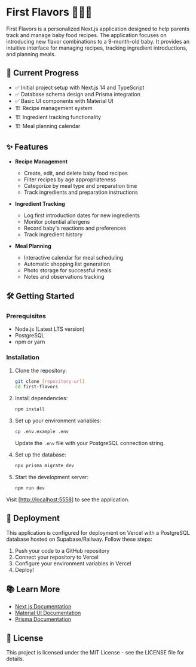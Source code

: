 # First Flavors 🍎🍌🥦

First Flavors is a personalized Next.js application designed to help parents track and manage baby food recipes. The application focuses on introducing new flavor combinations to a 9-month-old baby. It provides an intuitive interface for managing recipes, tracking ingredient introductions, and planning meals.

## 🚀 Current Progress

- ✅ Initial project setup with Next.js 14 and TypeScript
- ✅ Database schema design and Prisma integration
- ✅ Basic UI components with Material UI
- 🏗️ Recipe management system
- 🏗️ Ingredient tracking functionality
- 🏗️ Meal planning calendar

## ✨ Features

- **Recipe Management**
  - Create, edit, and delete baby food recipes
  - Filter recipes by age appropriateness
  - Categorize by meal type and preparation time
  - Track ingredients and preparation instructions

- **Ingredient Tracking**
  - Log first introduction dates for new ingredients
  - Monitor potential allergens
  - Record baby's reactions and preferences
  - Track ingredient history

- **Meal Planning**
  - Interactive calendar for meal scheduling
  - Automatic shopping list generation
  - Photo storage for successful meals
  - Notes and observations tracking

## 🛠️ Getting Started

### Prerequisites

- Node.js (Latest LTS version)
- PostgreSQL
- npm or yarn

### Installation

1. Clone the repository:
   ```bash
   git clone [repository-url]
   cd first-flavors
   ```

2. Install dependencies:
   ```bash
   npm install
   ```

3. Set up your environment variables:
   ```bash
   cp .env.example .env
   ```
   Update the `.env` file with your PostgreSQL connection string.

4. Set up the database:
   ```bash
   npx prisma migrate dev
   ```

5. Start the development server:
   ```bash
   npm run dev
   ```

Visit [[http://localhost:5558](http://localhost:5558/)] to see the application.

## 🚀 Deployment

This application is configured for deployment on Vercel with a PostgreSQL database hosted on Supabase/Railway. Follow these steps:

1. Push your code to a GitHub repository
2. Connect your repository to Vercel
3. Configure your environment variables in Vercel
4. Deploy!

## 📚 Learn More

- [Next.js Documentation](https://nextjs.org/docs)
- [Material UI Documentation](https://mui.com/docs/getting-started/overview/)
- [Prisma Documentation](https://www.prisma.io/docs/)

## 📄 License

This project is licensed under the MIT License - see the LICENSE file for details.
